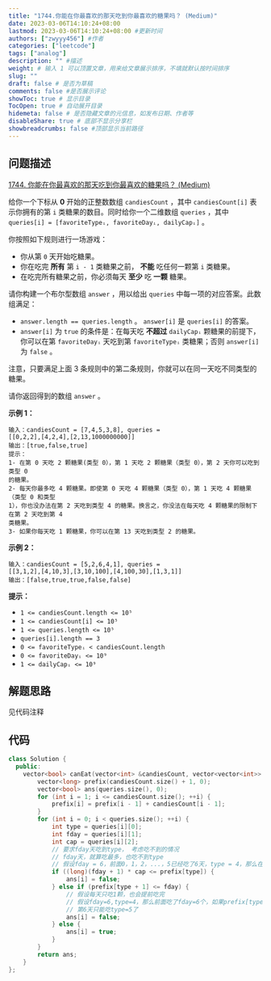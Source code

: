 ```yaml
---
title: "1744.你能在你最喜欢的那天吃到你最喜欢的糖果吗？ (Medium)"
date: 2023-03-06T14:10:24+08:00
lastmod: 2023-03-06T14:10:24+08:00 #更新时间
authors: ["zwyyy456"] #作者
categories: ["leetcode"]
tags: ["analog"]
description: "" #描述
weight: # 输入 1 可以顶置文章，用来给文章展示排序，不填就默认按时间排序
slug: ""
draft: false # 是否为草稿
comments: false #是否展示评论
showToc: true # 显示目录
TocOpen: true # 自动展开目录
hidemeta: false # 是否隐藏文章的元信息，如发布日期、作者等
disableShare: true # 底部不显示分享栏
showbreadcrumbs: false #顶部显示当前路径
---
```

## 问题描述
[1744. 你能在你最喜欢的那天吃到你最喜欢的糖果吗？ (Medium)](https://leetcode.cn/problems/can-you-eat-your-favorite-candy-on-your-favorite-day/)

给你一个下标从 **0** 开始的正整数数组 `candiesCount` ，其中 `candiesCount[i]`
表示你拥有的第 `i` 类糖果的数目。同时给你一个二维数组 `queries` ，其中 `queries[i] =
[favoriteTypeᵢ, favoriteDayᵢ, dailyCapᵢ]` 。

你按照如下规则进行一场游戏：

- 你从第 `0` 天开始吃糖果。
- 你在吃完 **所有** 第 `i - 1` 类糖果之前， **不能** 吃任何一颗第 `i` 类糖果。
- 在吃完所有糖果之前，你必须每天 **至少** 吃 **一颗** 糖果。

请你构建一个布尔型数组 `answer` ，用以给出 `queries` 中每一项的对应答案。此数组满足：

- `answer.length == queries.length` 。 `answer[i]` 是
`queries[i]` 的答案。
- `answer[i]` 为 `true` 的条件是：在每天吃 **不超过** `dailyCapᵢ`
颗糖果的前提下，你可以在第 `favoriteDayᵢ` 天吃到第 `favoriteTypeᵢ` 类糖果；否则
`answer[i]` 为 `false` 。

注意，只要满足上面 3 条规则中的第二条规则，你就可以在同一天吃不同类型的糖果。

请你返回得到的数组 `answer` 。

**示例 1：**

```
输入：candiesCount = [7,4,5,3,8], queries =
[[0,2,2],[4,2,4],[2,13,1000000000]]
输出：[true,false,true]
提示：
1- 在第 0 天吃 2 颗糖果(类型 0），第 1 天吃 2 颗糖果（类型 0），第 2 天你可以吃到类型 0
的糖果。
2- 每天你最多吃 4 颗糖果。即使第 0 天吃 4 颗糖果（类型 0），第 1 天吃 4 颗糖果（类型 0 和类型
1），你也没办法在第 2 天吃到类型 4 的糖果。换言之，你没法在每天吃 4 颗糖果的限制下在第 2 天吃到第 4
类糖果。
3- 如果你每天吃 1 颗糖果，你可以在第 13 天吃到类型 2 的糖果。

```

**示例 2：**

```
输入：candiesCount = [5,2,6,4,1], queries =
[[3,1,2],[4,10,3],[3,10,100],[4,100,30],[1,3,1]]
输出：[false,true,true,false,false]

```

**提示：**

- `1 <= candiesCount.length <= 10⁵`
- `1 <= candiesCount[i] <= 10⁵`
- `1 <= queries.length <= 10⁵`
- `queries[i].length == 3`
- `0 <= favoriteTypeᵢ < candiesCount.length`
- `0 <= favoriteDayᵢ <= 10⁹`
- `1 <= dailyCapᵢ <= 10⁹`

## 解题思路
见代码注释

## 代码
```cpp
class Solution {
  public:
    vector<bool> canEat(vector<int> &candiesCount, vector<vector<int>> &queries) {
        vector<long> prefix(candiesCount.size() + 1, 0);
        vector<bool> ans(queries.size(), 0);
        for (int i = 1; i <= candiesCount.size(); ++i) {
            prefix[i] = prefix[i - 1] + candiesCount[i - 1];
        }
        for (int i = 0; i < queries.size(); ++i) {
            int type = queries[i][0];
            int fday = queries[i][1];
            int cap = queries[i][2];
            // 要求fday天吃到type， 考虑吃不到的情况
            // fday天，就算吃最多，也吃不到type
            // 假设fday = 6，前面0，1，2，...，5已经吃了6天，type = 4，那么在第六天，一共七天，必须要能吃到type = 4的糖果，说明这七天能吃的糖果要大于prefix[4]（前4种糖果的数量）
            if ((long)(fday + 1) * cap <= prefix[type]) {
                ans[i] = false;
            } else if (prefix[type + 1] <= fday) {
                // 假设每天只吃1颗，也会提前吃完
                // 假设fday=6,type=4，那么前面吃了fday=6个，如果prefix[type+1] <= 6，此时0，1，2，3，4种都吃掉了
                // 第6天只能吃type=5了
                ans[i] = false;
            } else {
                ans[i] = true;
            }
        }
        return ans;
    }
};
```